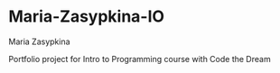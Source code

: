 # Maria-Zasypkina-IO

Maria Zasypkina

Portfolio project for Intro to Programming course with Code the Dream